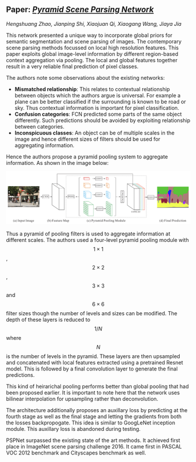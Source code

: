 ## Paper: [_**Pyramid Scene Parsing Network**_](https://arxiv.org/abs/1612.01105)

*Hengshuang Zhao, Jianping Shi, Xiaojuan Qi, Xiaogang Wang, Jiaya Jia*

This network presented a unique way to incorporate global priors for semantic segmentation and scene parsing of images. The contemporary scene parsing methods focussed on local high resolution features. This paper exploits global image-level information by different region-based context aggregation via pooling.  The local and global features together result in a very reliable final prediction of pixel classes.

The authors note some observations about the existing networks:

* **Mismatched relationship**: This relates to contextual relationship between objects which the authors argue is universal. For example a plane can be better classified if the surrounding is known to be road or sky. Thus contextual information is important for pixel classification.
* **Confusion categories**: FCN predicted some parts of the same object differently. Such predictions should be avoided by exploiting relationship between categories.
* **Inconspicuous classes**: An object can be of multiple scales in the image and hence different sizes of filters should be used for aggregating information.

Hence the authors propose a pyramid pooling system to aggregate information. As shown in the image below:

<img src="../images/pspnet/pspnet.png">

Thus a pyramid of pooling filters is used to aggregate information at different scales. The authors used a four-level pyramid pooling module with $$1\times1$$,$$2\times2$$ ,$$3\times3$$ and $$6\times6$$ filter sizes though the number of levels and sizes can be modified. The depth of these layers is reduced to $$1/N$$ where $$N$$ is the number of levels in the pyramid. These layers are then upsampled and concatenated with local features extracted using a pretrained Resnet model. This is followed by a final convolution layer to generate the final predictions.

This kind of heirarichal pooling performs better than global pooling that had been proposed earlier. It is important to note here that the network uses bilinear interpolation for upsampling rather than deconvolution. 

The architecture additionally proposes an auxillary loss by predicting at the fourth stage as well as the final stage and letting the gradients from both the losses backpropogate. This idea is similar to GoogLeNet inception module. This auxillary loss is abandoned during testing.

PSPNet surpassed the existing state of the art methods. It achieved first place in ImageNet scene parsing challenge 2016. It came first in PASCAL VOC 2012 benchmark and Cityscapes benchmark as well.